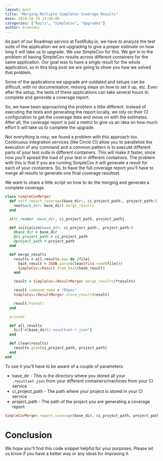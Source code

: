 ```yaml
---
layout: post
title: "Merging Multiple SimpleCov Coverage Results"
date: 2019-10-29 13:56:00
categories: ["Rails", "Simplecov", "Upgrades"]
author: bronzdoc
---
```


As part of our Roadmap service at FastRuby.io, we have to analyze the test suite of the application we are upgrading to give a proper estimate on how long it will take us to upgrade. We use SimpleCov for this.
We got in to the problem of having SimpleCov results across different containers for the same application. Our goal was to have a single result for the whole application, so in this blog post we are going to show you how we solved that problem.

<!--more-->

Some of the applications we upgrade are outdated and setups can be difficult, with no documentation, missing steps on how to set it up, etc. Even after the setup, the tests of these applications can take several hours to complete and generate a coverage report.

So, we have been approaching the problem a little different. Instead of executing the tests and generating the report locally, we rely on their CI configuration to get the coverage data and move on with the estimates. After all, the coverage report is just a metric to give us an idea on how much effort it will take us to complete the upgrade.

Not everything is rosy, we found a problem with this approach too. Continuous integration services (like Circle CI) allow you to parallelize the execution of any command and a common pattern is to execute different parts of your test suite in different containers. This will make it faster, since now you'll spread the load of your test in different containers. The problem with this is that if you are running SimpleCov it will generate a result for each of your containers. So, to have the full coverage report you'll have to merge all results to generate one final coverage resultset.

We want to share a little script on how to do the merging and generate a complete coverage.

```ruby
class SimpleCovMerger
  def self.report_coverage(base_dir:, ci_project_path:, project_path:)
    new(base_dir: base_dir).merge_results
  end

  attr_reader :base_dir, ci_project_path, project_pathj

  def initialize(base_dir: ci_project_path:, project_path:)
    @base_dir = base_dir
    @ci_project_path = ci_project_path
    @project_path = project_path
  end

  def merge_results
    results = all_results.map do |file|
      hash_result = JSON.parse(clean(File.read(file)))
      SimpleCov::Result.from_hash(hash_result)
    end

    result = SimpleCov::ResultMerger.merge_results(*results)

    result.command_name = "RSpec"
    SimpleCov::ResultMerger.store_result(result)

    result.format!
  end

  private

  def all_results
    Dir["#{base_dir}/.resultset-*.json"]
  end

  def clean(results)
    results.gsub(ci_project_path, project_path)
  end
end
```

To use it you'll have to be aware of a couple of parameters:

* base_dir         - This is the directory where you stored all your `.resultset.json` from your different containers/machines from your CI service
* ci_project_path  - The path where your project is stored in your CI service
* project_path     - The path of the project you are generating a coverage report

```ruby
SimpleCovMerger.report_coverage(base_dir, ci_project_path, project_path)
```

# Conclusion
We hope you'll find this code snippet helpful for your purposes. Please let us know if you have a better way or any ideas for improving it.

